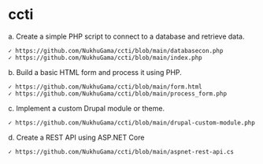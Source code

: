 ﻿# ccti
a.	Create a simple PHP script to connect to a database and retrieve data.
    
    ✓ https://github.com/NukhuGama/ccti/blob/main/databasecon.php 
    ✓ https://github.com/NukhuGama/ccti/blob/main/index.php 

b.	Build a basic HTML form and process it using PHP.
    
    ✓ https://github.com/NukhuGama/ccti/blob/main/form.html 
    ✓ https://github.com/NukhuGama/ccti/blob/main/process_form.php 

c.	Implement a custom Drupal module or theme.
    
    ✓ https://github.com/NukhuGama/ccti/blob/main/drupal-custom-module.php 


d.	Create a REST API using ASP.NET Core
    
    ✓ https://github.com/NukhuGama/ccti/blob/main/aspnet-rest-api.cs  



